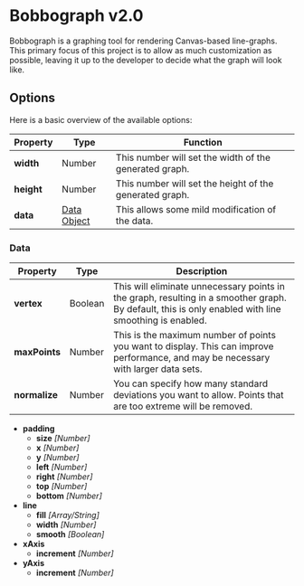 # Bobbograph v2.0

Bobbograph is a graphing tool for rendering Canvas-based line-graphs.  This primary focus of this project is to allow as much customization as possible, leaving it up to
the developer to decide what the graph will look like.

## Options

Here is a basic overview of the available options:

Property | Type | Function
---|---|---
**width** | Number | This number will set the width of the generated graph.
**height** | Number | This number will set the height of the generated graph.
**data**   | [Data Object](#data) | This allows some mild modification of the data.

### Data
Property | Type | Description
---|---|---
**vertex** | Boolean | This will eliminate unnecessary points in the graph, resulting in a smoother graph.  By default, this is only enabled with line smoothing is enabled.
**maxPoints** | Number | This is the maximum number of points you want to display.  This can improve performance, and may be necessary with larger data sets.
**normalize** | Number | You can specify how many standard deviations you want to allow.  Points that are too extreme will be removed.

- **padding**
  - **size** *[Number]*
  - **x** *[Number]*
  - **y** *[Number]*
  - **left** *[Number]*
  - **right** *[Number]*
  - **top** *[Number]*
  - **bottom** *[Number]*
- **line**
  - **fill** *[Array/String]*
  - **width** *[Number]*
  - **smooth** *[Boolean]*
- **xAxis**
  - **increment** *[Number]*
- **yAxis**
  - **increment** *[Number]*
